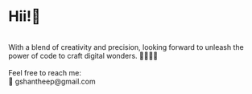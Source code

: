# Hii!🤝
<br>
With a blend of creativity and precision, looking forward to unleash the power of code to craft digital wonders. 👨‍💻🧞‍♂️
<br><br>
Feel free to reach me:<br>
📩 gshantheep@gmail.com




